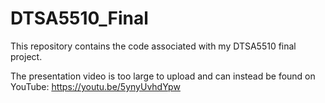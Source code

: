 # DTSA5510_Final
This repository contains the code associated with my DTSA5510 final project.

The presentation video is too large to upload and can instead be found on YouTube: https://youtu.be/5ynyUvhdYpw
